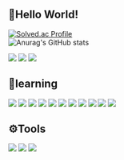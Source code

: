 ##  👏Hello World!

[![Solved.ac Profile](http://mazassumnida.wtf/api/v2/generate_badge?boj=kyw0428)](https://solved.ac/kyw0428/)</br>
![Anurag's GitHub stats](https://github-readme-stats.vercel.app/api?username=kyw0428&theme=dark&show_icons=true&height=100)

<p>
<a href="https://www.instagram.com/yewon04_28/"><img src="https://img.shields.io/badge/ Instagram-E4405F?style=flat&logo=instagram&logoColor=white"></a>
<a href="https://www.threads.net/@yewon04_28"><img src="https://img.shields.io/badge/ Threads-3D3D3D?style=flat&logo=Threads&logoColor=white"></a>
<a href="mailto:kyw0428@gnu.ac.kr" target="_blank"><img src="https://img.shields.io/badge/ Gmail-EA4335?style=flat&logo=Gmail&logoColor=white" ></a>
</p>

## 🌱learning
<p>
<img src="https://img.shields.io/badge/Python-3776AB?style=flat&logo=python&logoColor=white">
<img src="https://img.shields.io/badge/C-666666?style=flat&logo=C&logoColor=white">
<img src="https://img.shields.io/badge/C++-00599C?style=flat&logo=cplusplus&logoColor=white">
<img src="https://img.shields.io/badge/Kotlin-7F52FF?style=flat&logo=kotlin&logoColor=white">
<img src="https://img.shields.io/badge/Dart-0175C2?style=flat&logo=dart&logoColor=white">
<img src="https://img.shields.io/badge/Flutter-02569B?style=flat&logo=flutter&logoColor=white">
<img src="https://img.shields.io/badge/Android Studio-3DDC84?style=flat&logo=android studio&logoColor=white">
<img src="https://img.shields.io/badge/Firebase-F29D00?style=flat&logo=firebase&logoColor=white">
<img src="https://img.shields.io/badge/Javascript-FFCC00?style=flat&logo=javascript&logoColor=white">  
<img src="https://img.shields.io/badge/HTML5-E34F26?style=flat&logo=html5&logoColor=white">
<img src="https://img.shields.io/badge/CSS3-1572B6?style=flat&logo=css3&logoColor=white">
</p>

## ⚙️Tools
<p>
<img src="https://img.shields.io/badge/Vscode-007ACC?style=flat&logo=visualstudiocode&logoColor=white">
<img src="https://img.shields.io/badge/GitHub-181717?style=flat&logo=github&logoColor=white">
<img src="https://img.shields.io/badge/Git-F05032?style=flat&logo=git&logoColor=white">
</p>

<!--
**tissuecat0823/tissuecat0823** is a ✨ _special_ ✨ repository because its `README.md` (this file) appears on your GitHub profile.

Here are some ideas to get you started:

- 🔭 I’m currently working on ...
- 🌱 I’m currently learning ...
- 👯 I’m looking to collaborate on ...
- 🤔 I’m looking for help with ...
- 💬 Ask me about ...
- 📫 How to reach me: ...
- 😄 Pronouns: ...
- ⚡ Fun fact: ...
-->
